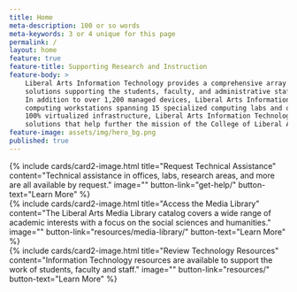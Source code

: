 ```yaml
---
title: Home
meta-description: 100 or so words
meta-keywords: 3 or 4 unique for this page
permalink: /
layout: home
feature: true
feature-title: Supporting Research and Instruction
feature-body: >
    Liberal Arts Information Technology provides a comprehensive array of technology services and
    solutions supporting the students, faculty, and administrative staff of the College of Liberal Arts.
    In addition to over 1,200 managed devices, Liberal Arts Information Technology supports over 600 public
    computing workstations spanning 15 specialized computing labs and over 60 classrooms. Backed by a nearly
    100% virtualized infrastructure, Liberal Arts Information Technology provides specialty technology
    solutions that help further the mission of the College of Liberal Arts.
feature-image: assets/img/hero_bg.png
published: true
---
```


<div class="row row-wide">
<div class="col m12 l4">{% include cards/card2-image.html title="Request Technical Assistance" content="Technical assistance in offices, labs, research areas, and more are all available by request." image="" button-link="get-help/" button-text="Learn More" %}</div>
<div class="col m12 l4">{% include cards/card2-image.html title="Access the Media Library" content="The Liberal Arts Media Library catalog covers a wide range of academic interests with a focus on the social sciences and humanities." image="" button-link="resources/media-library/" button-text="Learn More" %}</div>
<div class="col m12 l4">{% include cards/card2-image.html title="Review Technology Resources" content="Information Technology resources are available to support the work of students, faculty and staff." image="" button-link="resources/" button-text="Learn More" %}</div>
</div>
